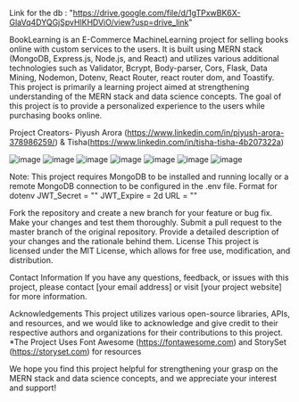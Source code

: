 Link for the db : "https://drive.google.com/file/d/1gTPxwBK6X-GlaVq4DYQGjSpvHlKHDViO/view?usp=drive_link"

BookLearning
is an E-Commerce MachineLearning  project for selling books online with custom services to the users. It is built using MERN stack (MongoDB, Express.js, Node.js, and React) and utilizes various additional technologies such as Validator, Bcrypt, Body-parser, Cors, Flask, Data Mining, Nodemon, Dotenv, React Router, react router dom, and Toastify. This project is primarily a learning project aimed at strengthening understanding of the MERN stack and data science concepts. The goal of this project is to provide a personalized experience to the users while purchasing books online.

Project Creators- Piyush Arora (https://www.linkedin.com/in/piyush-arora-378986259/) & Tisha(https://www.linkedin.com/in/tisha-tisha-4b207322a)


![image](https://user-images.githubusercontent.com/74443858/233727712-8eb46d47-15b8-45c5-8e96-19a4e4729256.png)
![image](https://user-images.githubusercontent.com/74443858/233727721-984dfd73-371b-4a64-b056-46973c76d13c.png)
![image](https://user-images.githubusercontent.com/74443858/233727741-e0b6bb28-4356-4d0d-a0e0-49368d72f0b0.png)
![image](https://user-images.githubusercontent.com/74443858/233727752-2998ecb2-c277-4174-bd67-c7a441421e23.png)
![image](https://user-images.githubusercontent.com/74443858/233727769-a8b75eaa-6c1f-4a22-88c6-8af6c91127f5.png)
![image](https://user-images.githubusercontent.com/74443858/233727776-f97d0587-7b35-43e4-a4bd-904e422751bf.png)
![image](https://user-images.githubusercontent.com/74443858/233727790-85676021-b466-41d2-b9fa-77a207cbf789.png)



Note: This project requires MongoDB to be installed and running locally or a remote MongoDB connection to be configured in the .env file.
      Format for dotenv JWT_Secret = "" 
                        JWT_Expire = 2d 
                        URL = ""
                        
Fork the repository and create a new branch for your feature or bug fix.
Make your changes and test them thoroughly.
Submit a pull request to the master branch of the original repository.
Provide a detailed description of your changes and the rationale behind them.
License
This project is licensed under the MIT License, which allows for free use, modification, and distribution.

Contact Information
If you have any questions, feedback, or issues with this project, please contact [your email address] or visit [your project website] for more information.

Acknowledgements
This project utilizes various open-source libraries, APIs, and resources, and we would like to acknowledge and give credit to their respective authors and organizations for their contributions to this project.
*The Project Uses Font Awesome (https://fontawesome.com) and StorySet (https://storyset.com) for resources

We hope you find this project helpful for strengthening your grasp on the MERN stack and data science concepts, and we appreciate your interest and support!
